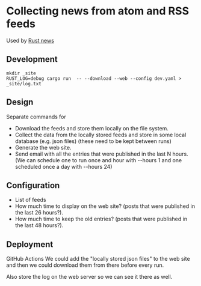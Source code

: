 # Collecting news from atom and RSS feeds

Used by [Rust news](https://rust-news.code-maven.com/)

## Development


```
mkdir _site
RUST_LOG=debug cargo run  -- --download --web --config dev.yaml > _site/log.txt
```


## Design

Separate commands for

* Download the feeds and store them locally on the file system.
* Collect the data from the locally stored feeds and store in some local database (e.g. json files) (these need to be kept between runs)
* Generate the web site.
* Send email with all the entries that were published in the last N hours. (We can schedule one to run once and hour with --hours 1 and one scheduled once a day with --hours 24)


## Configuration

* List of feeds
* How much time to display on the web site? (posts that were published in the last 26 hours?).
* How much time to keep the old entries? (posts that were published in the last 48 hours?).


## Deployment

GitHub Actions
We could add the "locally stored json files" to the web site and then we could download them from there before every run.

Also store the log on the web server so we can see it there as well.

